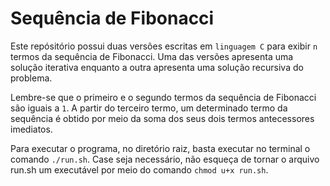 # Sequência de Fibonacci

Este repósitório possui duas versões escritas em `linguagem C` para exibir `n` termos da sequência de Fibonacci. Uma das versões apresenta uma solução iterativa enquanto a outra apresenta uma solução recursiva do problema.

Lembre-se que o primeiro e o segundo termos da sequência de Fibonacci são iguais a `1`. A partir do terceiro termo, um determinado termo da sequência é obtido por meio da soma dos seus dois termos antecessores imediatos.

Para executar o programa, no diretório raiz, basta executar no terminal o comando `./run.sh`. Case seja necessário, não esqueça de tornar o arquivo run.sh um executável por meio do comando `chmod u+x run.sh`.
